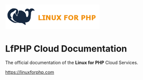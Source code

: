 # [![Linux for PHP Banner](docs/images/logo.png)](https://linuxforphp.com/)
# LfPHP Cloud Documentation

The official documentation of the **Linux for PHP** Cloud Services.

https://linuxforphp.com


